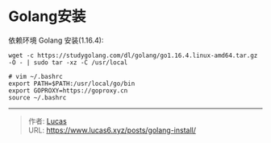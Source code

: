 # Golang安装


依赖环境 Golang 安装(1.16.4):

```shell
wget -c https://studygolang.com/dl/golang/go1.16.4.linux-amd64.tar.gz -O - | sudo tar -xz -C /usr/local

# vim ~/.bashrc
export PATH=$PATH:/usr/local/go/bin
export GOPROXY=https://goproxy.cn
source ~/.bashrc
```


---

> 作者: [Lucas](https://www.lucas6.xyz)  
> URL: https://www.lucas6.xyz/posts/golang-install/  

